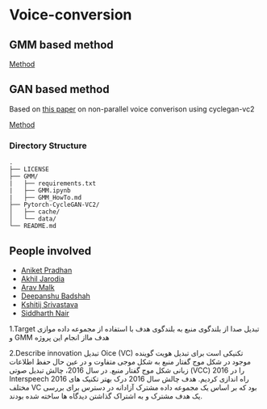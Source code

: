 # Voice-conversion

## GMM based method

[Method](GMM/)  

## GAN based method
Based on [this paper](https://arxiv.org/pdf/1904.04631.pdf) on non-parallel voice converison using cyclegan-vc2

[Method](Cyclegan/)


### Directory Structure
```
.
├── LICENSE
├── GMM/
|   ├── requirements.txt
|   ├── GMM.ipynb
|   ├── GMM_HowTo.md
├── Pytorch-CycleGAN-VC2/
│   ├── cache/
│   └── data/
└── README.md
```

## People involved
* [Aniket Pradhan](http://home.iiitd.edu.in/~aniket17133)
* [Akhil Jarodia](https://github.com/akj127)
* [Arav Malk](https://github.com/Arav-malik)
* [Deepanshu Badshah](#)
* [Kshitij Srivastava](#)
* [Siddharth Nair](https://github.com/siddharth17196)

1.Target
تبدیل صدا از بلندگوی منبع به بلندگوی هدف با استفاده از مجموعه داده موازی و GMM هدف مااز انجام این پروژه



2.Describe innovation
تبدیل Oice (VC) تکنیکی است برای تبدیل هویت گوینده موجود در شکل موج گفتار منبع به شکل موجی متفاوت و در عین حال حفظ اطلاعات زبانی شکل موج گفتار منبع. در سال 2016، چالش تبدیل صوتی (VCC) 2016 را در Interspeech 2016 راه اندازی کردیم. هدف چالش سال 2016 درک بهتر تکنیک های مختلف VC بود که بر اساس یک مجموعه داده مشترک آزادانه در دسترس برای بررسی یک هدف مشترک و به اشتراک گذاشتن دیدگاه ها ساخته شده بودند.
